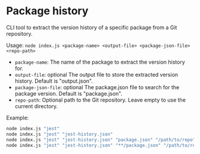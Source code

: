 # Package history


CLI tool to extract the version history of a specific package from a Git repository.

Usage:
`node index.js <package-name> <output-file> <package-json-file> <repo-path>`

* `package-name`: The name of the package to extract the version history for.
* `output-file`: optional The output file to store the extracted version history. Default is "output.json".
* `package-json-file`: optional The package.json file to search for the package version. Default is "package.json".
* `repo-path`: Optional path to the Git repository. Leave empty to use the current directory.

Example:
```bash
node index.js "jest"
node index.js "jest" "jest-history.json"
node index.js "jest" "jest-history.json" "package.json" "/path/to/repo"
node index.js "jest" "jest-history.json" "**/package.json" "/path/to/repo"
```